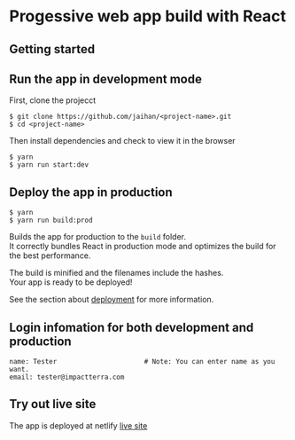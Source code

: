 # Progessive web app build with React

## Getting started

## Run the app in development mode

First, clone the projecct

```
$ git clone https://github.com/jaihan/<project-name>.git
$ cd <project-name>
```

Then install dependencies and check to view it in the browser

```
$ yarn
$ yarn run start:dev

```

## Deploy the app in production

```
$ yarn
$ yarn run build:prod

```

Builds the app for production to the `build` folder.<br />
It correctly bundles React in production mode and optimizes the build for the best performance.

The build is minified and the filenames include the hashes.<br />
Your app is ready to be deployed!

See the section about [deployment](https://facebook.github.io/create-react-app/docs/deployment) for more information.

## Login infomation for both development and production

```
name: Tester                      # Note: You can enter name as you want.
email: tester@impactterra.com

```

## Try out live site

The app is deployed at netlify [live site](https://fervent-sammet-a8f50f.netlify.app)
